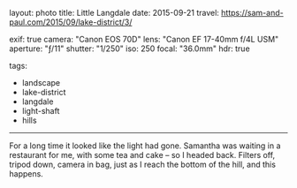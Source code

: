 layout: photo
title: Little Langdale
date: 2015-09-21
travel: https://sam-and-paul.com/2015/09/lake-district/3/

exif: true
camera: "Canon EOS 70D"
lens: "Canon EF 17-40mm f/4L USM"
aperture: "ƒ/11"
shutter: "1/250"
iso: 250
focal: "36.0mm"
hdr: true

tags:
  - landscape
  - lake-district
  - langdale
  - light-shaft
  - hills
---

For a long time it looked like the light had gone. Samantha was waiting in a restaurant for me, with some tea and cake – so I headed back. Filters off, tripod down, camera in bag, just as I reach the bottom of the hill, and this happens.
